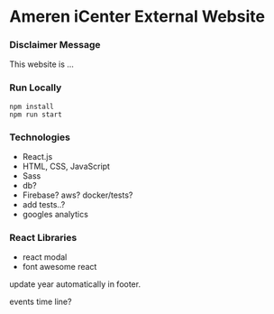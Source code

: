 # Ameren iCenter External Website

### Disclaimer Message

This website is ...

### Run Locally

```
npm install
npm run start
```

### Technologies

- React.js
- HTML, CSS, JavaScript
- Sass
- db?
- Firebase? aws? docker/tests?
- add tests..?
- googles analytics

### React Libraries

- react modal
- font awesome react

update year automatically in footer.

events time line?
